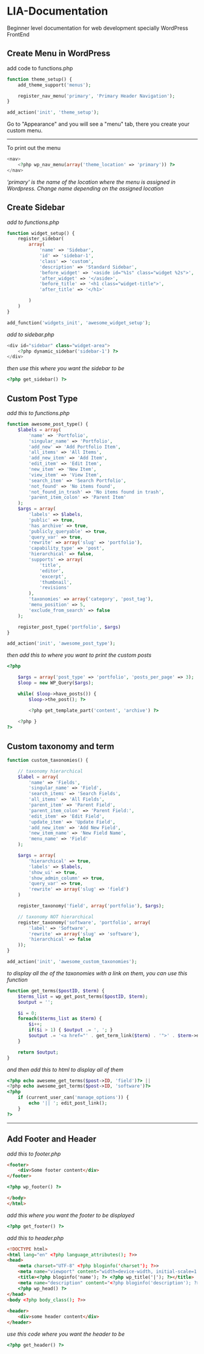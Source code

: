 # LIA-Documentation
Beginner level documentation for web development specially WordPress FrontEnd

## Create Menu in WordPress

add code to functions.php

```php
function theme_setup() {
    add_theme_support('menus');

    register_nav_menu('primary', 'Primary Header Navigation');
}

add_action('init', 'theme_setup');
```

Go to "Appearance" and you will see a "menu" tab, there you create your custom menu.

---

To print out the menu

```php
<nav>
    <?php wp_nav_menu(array('theme_location' => 'primary')) ?>
</nav>
```

*'primary' is the name of the location where the menu is assigned in Wordpress. Change name depending on the assigned location*

## Create Sidebar

*add to functions.php*

```php
function widget_setup() {
    register_sidebar(
        array(
            'name' => 'Sidebar',
            'id' => 'sidebar-1',
            'class' => 'custom',
            'description' => 'Standard Sidebar',
            'before_widget' => '<aside id="%1s" class="widget %2s">',
            'after_widget' => '</aside>',
            'before_title' => '<h1 class="widget-title">',
            'after_title' => '</h1>'

        )
    )
}

add_function('widgets_init', 'awesome_widget_setup');
```

*add to sidebar.php*

```php
<div id="sidebar" class="widget-area">
    <?php dynamic_sidebar('sidebar-1') ?>
</div>
```

*then use this where you want the sidebar to be*

```php
<?php get_sidebar() ?>
```

## Custom Post Type

*add this to functions.php*

```php
function awesome_post_type() {
    $labels = array(
        'name' => 'Portfolio',
        'singular_name' => 'Portfolio',
        'add_new' => 'Add Portfolio Item',
        'all_items' => 'All Items',
        'add_new_item' => 'Add Item',
        'edit_item' => 'Edit Item',
        'new_item' => 'New Item',
        'view_item' => 'View Item',
        'search_item' => 'Search Portfolio',
        'not_found' => 'No items found',
        'not_found_in_trash' => 'No items found in trash',
        'parent_item_colon' => 'Parent Item'
    );
    $args = array(
        'labels' => $labels,
        'public' => true,
        'has_archive' => true,
        'publicly_queryable' => true,
        'query_var' => true,
        'rewrite' => array('slug' => 'portfolio'),
        'capability_type' => 'post',
        'hierarchical' => false,
        'supports' => array(
            'title',
            'editor',
            'excerpt',
            'thumbnail',
            'revisions'
        ),
        'taxonomies' => array('category', 'post_tag'),
        'menu_position' => 5,
        'exclude_from_search' => false
    );

    register_post_type('portfolio', $args)
}

add_action('init', 'awesome_post_type');
```

*then add this to where you want to print the custom posts*

```php
<?php 

    $args = array('post_type' => 'portfolio', 'posts_per_page' => 3);
    $loop = new WP_Query($args);

    while( $loop->have_posts()) {
        $loop->the_post(); ?>

        <?php get_template_part('content', 'archive') ?>
        
    <?php }
?>
```

## Custom taxonomy and term

```php
function custom_taxonomies() {

    // taxonomy hierarchical
    $label = array(
        'name' => 'Fields',
        'singular_name' => 'Field',
        'search_items' => 'Search Fields',
        'all_items' => 'All Fields',
        'parent_item' => 'Parent Field',
        'parent_item_colon' => 'Parent Field:',
        'edit_item' => 'Edit Field',
        'update_item' => 'Update Field',
        'add_new_item' => 'Add New Field',
        'new_item_name' => 'New Field Name',
        'menu_name' => 'Field'
    );

    $args = array(
        'hierarchical' => true,
        'labels' => $labels,
        'show_ui' => true,
        'show_admin_column' => true,
        'query_var' => true,
        'rewrite' => array('slug' => 'field')
    )

    register_taxonomy('field', array('portfolio'), $args);

    // taxonomy NOT hierarchical
    register_taxonomy('software', 'portfolio', array(
        'label' => 'Software',
        'rewrite' => array('slug' => 'software'),
        'hierarchical' => false
    ));
}

add_action('init', 'awesome_custom_taxonomies');
```

*to display all the of the taxonomies with a link on them, you can use this function*

```php
function get_terms($postID, $term) {
    $terms_list = wp_get_post_terms($postID, $term);
    $output = '';

    $i = 0;
    foreach($terms_list as $term) { 
        $i++;
        if($i > 1) { $output .= ', '; }
        $output .= '<a href="' . get_term_link($term) . '">' . $term->name . '</a>';
    }

    return $output;
}
```

*and then add this to html to display all of them*

```php
<?php echo aweseme_get_terms($post->ID, 'field')?> ||
<?php echo aweseme_get_terms($post->ID, 'software')?>
<?php
    if (current_user_can('manage_options')) {
        echo '|| '; edit_post_link();
    }
?>
```

---

## Add Footer and Header

*add this to footer.php*

```html
<footer>
    <div>Some footer content</div>
</footer>

<?php wp_footer() ?>

</body>
</html>
```

*add this where you want the footer to be displayed*

```php
<?php get_footer() ?>
```

*add this to header.php*

```html
<!DOCTYPE html>
<html lang="en" <?php language_attributes(); ?>>
<head>
    <meta charset="UTF-8" <?php bloginfo('charset'); ?>>
    <meta name="viewport" content="width=device-width, initial-scale=1.0">
    <title><?php bloginfo('name'); ?> <?php wp_title('|'); ?></title>
    <meta name="description" content="<?php bloginfo('description'); ?>">
    <?php wp_head() ?>
</head>
<body <?php body_class(); ?>>
    
<header>
    <div>some header content</div>
</header>
```

*use this code where you want the header to be*

```php
<?php get_header() ?>
```
